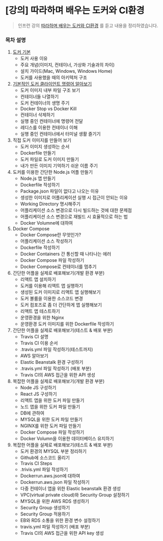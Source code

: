# [강의] 따라하며 배우는 도커와 CI환경
> 인프런 강의 [따라하며 배우는 도커와 CI환경](https://www.inflearn.com/course/%EB%94%B0%EB%9D%BC%ED%95%98%EB%A9%B0-%EB%B0%B0%EC%9A%B0%EB%8A%94-%EB%8F%84%EC%BB%A4-ci) 를 듣고 내용을 정리하였습니다.

### 목차 설명
1. [도커 기본](1_도커_기본.md)
    - 도커 사용 이유
    - 주요 개념(이미지, 컨테이너, 가상화 기술과의 차이)
    - 설치 가이드(Mac, Windows, Windows Home)
    - 도커를 사용했을 때의 아키텍처 구조 
2. [기본적인 도커 클라이언트 명령어 알아보기](2_기본적인_도커_클라이언트_명령어_알아보기.md)
    - 도커 이미지 내부 파일 구조 보기
    - 컨테이너들 나열하기
    - 도커 컨테이너의 생명 주기
    - Docker Stop vs Docker Kill
    - 컨테이너 삭제하기
    - 실행 중인 컨테이너에 명령어 전달
    - 레디스를 이용한 컨테이너 이해
    - 실행 중인 컨테이너에서 터미널 생활 즐기기
3. 직접 도커 이미지를 만들어 보기
    - 도커 이미지 생성하는 순서
    - Dockerfile 만들기
    - 도커 파일로 도커 이미지 만들기
    - 내가 만든 이미지 기억하기 쉬운 이름 주기
4. 도커를 이용한 간단한 Node.js 어플 만들기
    - Node.js 앱 만들기
    - Dockerfile 작성하기
    - Package.json 파일이 없다고 나오는 이유
    - 셍성한 이미지로 어플리케이션 실행 시 접근이 안되는 이유
    - Working Directory 명시해주기
    - 어플리케이션 소스 변경으로 다시 빌드하는 것에 대한 문제점
    - 어플리케이션 소스 변경으로 재빌드 시 효율적으로 하는 법
    - Docker Volumne에 대하여
5. Docker Compose
    - Docker Compose란 무엇인가?
    - 어플리케이션 소스 작성하기
    - Dockerfile 작성하기
    - Docker Containers 간 통신할 때 나타나는 에러
    - Docker Compose 파일 작성하기
    - Docker Compose로 컨테이너를 멈추기
6. 간단한 어플을 실제로 배포해보기(개발 환경 부분)
    - 리액트 앱 설치하기
    - 도커를 이용해 리액트 앱 실행하기
    - 생성된 도커 이미지로 리액트 앱 실행해보기
    - 도커 볼륨을 이용한 소스코드 변경
    - 도커 컴포즈로 좀 더 간단하게 앱 실행해보기
    - 리액트 앱 테스트하기
    - 운영환경을 위한 Nginx
    - 운영환경 도커 이미지를 위한 Dockerfile 작성하기
7. 간단한 어플을 실제로 배포해보기(테스트 & 배포 부분)
    - Travis CI 설명
    - Travis CI 이용 순서
    - .travis.yml 파일 작성하기(테스트까지)
    - AWS 알아보기
    - Elastic Beanstalk 환경 구성하기
    - .travis.yml 파일 작성하기 (배포 부분)
    - Travis CI의 AWS 접근을 위한 API 생성
8. 복잡한 어플을 실제로 배포해보기(개발 환경 부분)
    - Node JS 구성하기
    - React JS 구성하기
    - 리액트 앱을 위한 도커 파일 만들기
    - 노드 앱을 위한 도커 파일 만들기
    - DB에 관하여
    - MYSQL을 위한 도커 파일 만들기
    - NGINX를 위한 도커 파일 만들기
    - Docker Compose 파일 작성하기
    - Docker Volumn을 이용한 데이터베이스 유지하기
9. 복잡한 어플을 실제로 배포해보기(테스트 & 배포 부분)
    - 도커 환경의 MYSQL 부분 정리하기
    - Github에 소스코드 올리기
    - Travis CI Steps
    - .trivis.yml 파일 작성하기
    - Dockerrun.aws.json에 대하여
    - Dockerrun.aws.json 파일 작성하기
    - 다중 컨테이너 앱을 위한 Elastic beanstalk 환경 생성
    - VPC(virtual private cloud)와 Security Group 설정하기
    - MYSQL을 위한 AWS RDS 생성하기
    - Security Group 생성하기
    - Security Group 적용하기
    - EB와 RDS 소통을 위한 환경 변수 설정하기
    - travis.yml 파일 작성하기 (배포 부분)
    - Travis CI의 AWS 접근을 위한 API key 생성